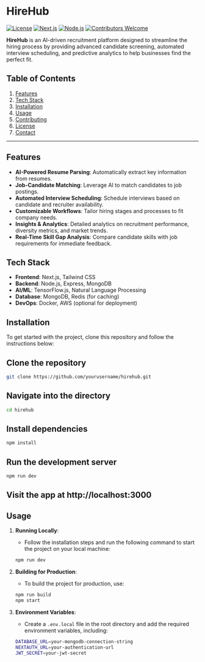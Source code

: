 # **HireHub** 

[![License](https://img.shields.io/badge/license-MIT-blue.svg)](LICENSE)
[![Next.js](https://img.shields.io/badge/next.js-11.1.2-blue.svg)](https://nextjs.org/)
[![Node.js](https://img.shields.io/badge/node.js-14.x-brightgreen.svg)](https://nodejs.org/)
[![Contributors Welcome](https://img.shields.io/badge/contributors-welcome-brightgreen.svg)](CONTRIBUTING.md)

**HireHub** is an AI-driven recruitment platform designed to streamline the hiring process by providing advanced candidate screening, automated interview scheduling, and predictive analytics to help businesses find the perfect fit.

## **Table of Contents**
1. [Features](#features)
2. [Tech Stack](#tech-stack)
3. [Installation](#installation)
4. [Usage](#usage)
5. [Contributing](#contributing)
6. [License](#license)
7. [Contact](#contact)

---

## **Features**
- **AI-Powered Resume Parsing**: Automatically extract key information from resumes.
- **Job-Candidate Matching**: Leverage AI to match candidates to job postings.
- **Automated Interview Scheduling**: Schedule interviews based on candidate and recruiter availability.
- **Customizable Workflows**: Tailor hiring stages and processes to fit company needs.
- **Insights & Analytics**: Detailed analytics on recruitment performance, diversity metrics, and market trends.
- **Real-Time Skill Gap Analysis**: Compare candidate skills with job requirements for immediate feedback.

## **Tech Stack**
- **Frontend**: Next.js, Tailwind CSS
- **Backend**: Node.js, Express, MongoDB
- **AI/ML**: TensorFlow.js, Natural Language Processing
- **Database**: MongoDB, Redis (for caching)
- **DevOps**: Docker, AWS (optional for deployment)

## **Installation**

To get started with the project, clone this repository and follow the instructions below:

## Clone the repository

```bash
git clone https://github.com/yourusername/hirehub.git
```

## Navigate into the directory

```bash
cd hirehub
```

## Install dependencies

```bash
npm install
```

## Run the development server

```bash
npm run dev
```

## Visit the app at http://localhost:3000

## **Usage**

1. **Running Locally**: 
    - Follow the installation steps and run the following command to start the project on your local machine:

    ```bash
    npm run dev
    ```

2. **Building for Production**: 
    - To build the project for production, use:

    ```bash
    npm run build
    npm start
    ```

3. **Environment Variables**: 
    - Create a `.env.local` file in the root directory and add the required environment variables, including:

    ```bash
    DATABASE_URL=your-mongodb-connection-string
    NEXTAUTH_URL=your-authentication-url
    JWT_SECRET=your-jwt-secret
    ```

